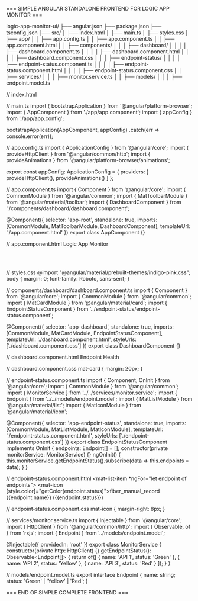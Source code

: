 === SIMPLE ANGULAR STANDALONE FRONTEND FOR LOGIC APP MONITOR ===

logic-app-monitor-ui/
├── angular.json
├── package.json
├── tsconfig.json
├── src/
│   ├── index.html
│   ├── main.ts
│   ├── styles.css
│   ├── app/
│   │   ├── app.config.ts
│   │   ├── app.component.ts
│   │   ├── app.component.html
│   │   ├── components/
│   │   │   ├── dashboard/
│   │   │   │   ├── dashboard.component.ts
│   │   │   │   ├── dashboard.component.html
│   │   │   │   ├── dashboard.component.css
│   │   │   ├── endpoint-status/
│   │   │   │   ├── endpoint-status.component.ts
│   │   │   │   ├── endpoint-status.component.html
│   │   │   │   ├── endpoint-status.component.css
│   │   ├── services/
│   │   │   ├── monitor.service.ts
│   │   ├── models/
│   │   │   ├── endpoint.model.ts

// index.html
<!DOCTYPE html>
<html lang="en">
<head>
  <meta charset="utf-8">
  <title>Logic App Monitor</title>
  <base href="/">
  <meta name="viewport" content="width=device-width, initial-scale=1">
  <link href="https://fonts.googleapis.com/icon?family=Material+Icons" rel="stylesheet">
</head>
<body>
  <app-root></app-root>
</body>
</html>

// main.ts
import { bootstrapApplication } from '@angular/platform-browser';
import { AppComponent } from './app/app.component';
import { appConfig } from './app/app.config';

bootstrapApplication(AppComponent, appConfig)
  .catch(err => console.error(err));

// app.config.ts
import { ApplicationConfig } from '@angular/core';
import { provideHttpClient } from '@angular/common/http';
import { provideAnimations } from '@angular/platform-browser/animations';

export const appConfig: ApplicationConfig = {
  providers: [
    provideHttpClient(),
    provideAnimations()
  ]
};

// app.component.ts
import { Component } from '@angular/core';
import { CommonModule } from '@angular/common';
import { MatToolbarModule } from '@angular/material/toolbar';
import { DashboardComponent } from './components/dashboard/dashboard.component';

@Component({
  selector: 'app-root',
  standalone: true,
  imports: [CommonModule, MatToolbarModule, DashboardComponent],
  templateUrl: './app.component.html'
})
export class AppComponent {}

// app.component.html
<mat-toolbar color="primary">Logic App Monitor</mat-toolbar>
<div style="padding: 16px">
  <app-dashboard></app-dashboard>
</div>

// styles.css
@import "@angular/material/prebuilt-themes/indigo-pink.css";
body {
  margin: 0;
  font-family: Roboto, sans-serif;
}

// components/dashboard/dashboard.component.ts
import { Component } from '@angular/core';
import { CommonModule } from '@angular/common';
import { MatCardModule } from '@angular/material/card';
import { EndpointStatusComponent } from '../endpoint-status/endpoint-status.component';

@Component({
  selector: 'app-dashboard',
  standalone: true,
  imports: [CommonModule, MatCardModule, EndpointStatusComponent],
  templateUrl: './dashboard.component.html',
  styleUrls: ['./dashboard.component.css']
})
export class DashboardComponent {}

// dashboard.component.html
<mat-card>
  <mat-card-title>Endpoint Health</mat-card-title>
  <mat-card-content>
    <app-endpoint-status></app-endpoint-status>
  </mat-card-content>
</mat-card>

// dashboard.component.css
mat-card {
  margin: 20px;
}

// endpoint-status.component.ts
import { Component, OnInit } from '@angular/core';
import { CommonModule } from '@angular/common';
import { MonitorService } from '../../services/monitor.service';
import { Endpoint } from '../../models/endpoint.model';
import { MatListModule } from '@angular/material/list';
import { MatIconModule } from '@angular/material/icon';

@Component({
  selector: 'app-endpoint-status',
  standalone: true,
  imports: [CommonModule, MatListModule, MatIconModule],
  templateUrl: './endpoint-status.component.html',
  styleUrls: ['./endpoint-status.component.css']
})
export class EndpointStatusComponent implements OnInit {
  endpoints: Endpoint[] = [];
  constructor(private monitorService: MonitorService) {}
  ngOnInit() {
    this.monitorService.getEndpointStatus().subscribe(data => this.endpoints = data);
  }
}

// endpoint-status.component.html
<mat-list>
  <mat-list-item *ngFor="let endpoint of endpoints">
    <mat-icon [style.color]="getColor(endpoint.status)">fiber_manual_record</mat-icon>
    {{endpoint.name}} ({{endpoint.status}})
  </mat-list-item>
</mat-list>

// endpoint-status.component.css
mat-icon {
  margin-right: 8px;
}

// services/monitor.service.ts
import { Injectable } from '@angular/core';
import { HttpClient } from '@angular/common/http';
import { Observable, of } from 'rxjs';
import { Endpoint } from '../models/endpoint.model';

@Injectable({ providedIn: 'root' })
export class MonitorService {
  constructor(private http: HttpClient) {}
  getEndpointStatus(): Observable<Endpoint[]> {
    return of([
      { name: 'API 1', status: 'Green' },
      { name: 'API 2', status: 'Yellow' },
      { name: 'API 3', status: 'Red' }
    ]);
  }
}

// models/endpoint.model.ts
export interface Endpoint {
  name: string;
  status: 'Green' | 'Yellow' | 'Red';
}

=== END OF SIMPLE COMPLETE FRONTEND ===
